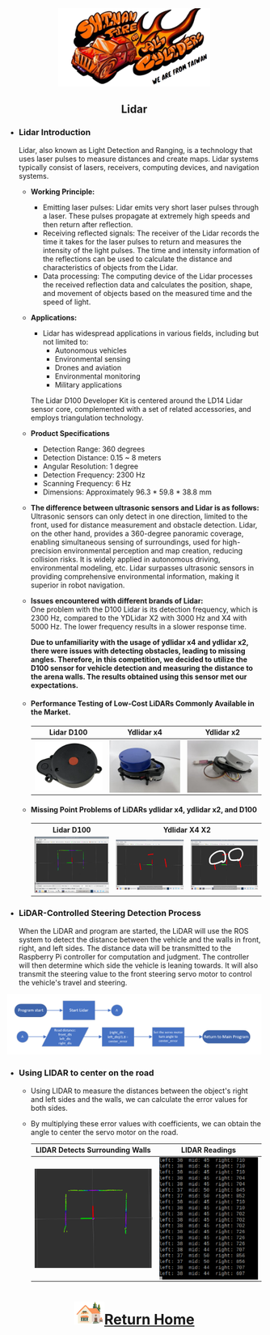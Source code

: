 <div align="center"><img src="../../other/img/logo.png" width="300" alt=" logo"></div>

## <div align="center"> Lidar </div> 
 - ### Lidar Introduction
    Lidar, also known as Light Detection and Ranging, is a technology that uses laser pulses to measure distances and create maps. Lidar systems typically consist of lasers, receivers, computing devices, and navigation systems.

   - __Working Principle:__
      - Emitting laser pulses: Lidar emits very short laser pulses through a laser. These pulses propagate at extremely high speeds and then return after reflection.  
      - Receiving reflected signals: The receiver of the Lidar records the time it takes for the laser pulses to return and measures the intensity of the light pulses. The time and intensity information of the reflections can be used to calculate the distance and characteristics of objects from the Lidar.  
      - Data processing: The computing device of the Lidar processes the received reflection data and calculates the position, shape, and movement of objects based on the measured time and the speed of light.

   - __Applications:__  
      - Lidar has widespread applications in various fields, including but not limited to:  
         - Autonomous vehicles
         - Environmental sensing 
         - Drones and aviation 
         - Environmental monitoring
         - Military applications  

      The Lidar D100 Developer Kit is centered around the LD14 Lidar sensor core, complemented with a set of related accessories, and employs triangulation technology.

    - __Product Specifications__
      - Detection Range: 360 degrees
      - Detection Distance: 0.15 ~ 8 meters
      - Angular Resolution: 1 degree
      - Detection Frequency: 2300 Hz
      - Scanning Frequency: 6 Hz
      - Dimensions: Approximately 96.3 * 59.8 * 38.8 mm
 
   - __The difference between ultrasonic sensors and Lidar is as follows:__   
Ultrasonic sensors can only detect in one direction, limited to the front, used for distance measurement and obstacle detection. Lidar, on the other hand, provides a 360-degree panoramic coverage, enabling simultaneous sensing of surroundings, used for high-precision environmental perception and map creation, reducing collision risks. It is widely applied in autonomous driving, environmental modeling, etc. Lidar surpasses ultrasonic sensors in providing comprehensive environmental information, making it superior in robot navigation.  

   - __Issues encountered with different brands of Lidar:__  
One problem with the D100 Lidar is its detection frequency, which is 2300 Hz, compared to the YDLidar X2 with 3000 Hz and X4 with 5000 Hz. The lower frequency results in a slower response time.  

      __Due to unfamiliarity with the usage of ydlidar x4 and ydlidar x2, there were issues with detecting obstacles, leading to missing angles. Therefore, in this competition, we decided to utilize the D100 sensor for vehicle detection and measuring the distance to the arena walls. The results obtained using this sensor met our expectations.__

   - #### Performance Testing of Low-Cost LiDARs Commonly Available in the Market.
    
      |  Lidar D100    |  Ydlidar x4  |   Ydlidar x2    |      
      | :----: | :----: | :----:|
      |<img src="./img/Lidar-D100.png" width = "250"  alt="lidar D100  " align=center />|<img src="./img/Lidar_X2.jpg" width = "250" alt=" ydlidar x4" align=center />|<img src="./img/Lidar_X4.jpg" width = "250" alt="ydlidar x2" align=center />|


   - #### Missing Point Problems of LiDARs ydlidar x4, ydlidar x2, and D100

      <div align="center">
      <table>
         <tr >
         <th> Lidar D100</th>
         <th colspan="2"  >Ydlidar X4 X2</th>
         </tr>
         <tr >
         <td><img src="./img/D100.png" width = "400"  /></td>
         <td><img src="./img/Lidar_X2_X4_error1.jpg" width = "400"  /></td>
         <td><img src="./img/Lidar_X2_X4_error.jpg" width = "400" /></td>
         </tr>
      </table>   
      </div> 

- ### LiDAR-Controlled Steering Detection Process
   When the LiDAR and program are started, the LiDAR will use the ROS system to detect the distance between the vehicle and the walls in front, right, and left sides. The distance data will be transmitted to the Raspberry Pi controller for computation and judgment. The controller will then determine which side the vehicle is leaning towards. It will also transmit the steering value to the front steering servo motor to control the vehicle's travel and steering.
<div align=center><img src="./img/Lidar.png"></div>

   - ###  Using LIDAR to center on the road
       - Using LIDAR to measure the distances between the object's right and left sides and the walls, we can calculate the error values for both sides.  
      - By multiplying these error values with coefficients, we can obtain the angle to center the servo motor on the road.  
         
         |LIDAR Detects Surrounding Walls|LIDAR Readings|
         |:---:|:---:|
         |<img src="../../src/Image_Processing_and_Predictions/img/LIDAR_Detecting_Walls.png" width = "350" alt="LIDAR_Detecting_Walls" align=center />|<img src="../../src/Image_Processing_and_Predictions/img/LIDAR_readings.png" width = "300" alt="LIDAR_Detecting_Walls" align=center />|

# <div align="center">![HOME](../../other/img/Home.png)[Return Home](../../)</div>  
